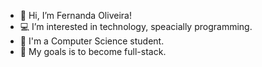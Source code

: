 - 👋 Hi, I’m Fernanda Oliveira!
- 💻 I’m interested in technology, speacially programming.
- 📖 I'm a Computer Science student.
- 🎯 My goals is to become full-stack.


<!---
fe-oliver/fe-oliver is a ✨ special ✨ repository because its `README.md` (this file) appears on your GitHub profile.
You can click the Preview link to take a look at your changes.
--->
